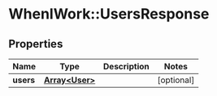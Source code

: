 # WhenIWork::UsersResponse

## Properties
Name | Type | Description | Notes
------------ | ------------- | ------------- | -------------
**users** | [**Array&lt;User&gt;**](User.md) |  | [optional] 


